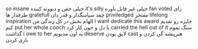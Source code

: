 so insane خیلی خفن و دیوونه کننده
it's silly خیلی غیر قابل باوره
fan voted رای طرفدار ها
gratefull چقد سپاسگذار و قدر دان 
priviledged مفتخر
lifelong inspiration الهام بخش در کل زندگی من 
i want dedicate this award جایزه رو تقدیم کنم
put her whole cooch با دل و جون کار کرد
carried the hell out of it سنگ تموم گذاشت
i owe to her به اون مدیونم
deserve لایق بودن 
cast هنرپیشه گی کردن و بازی کردن 